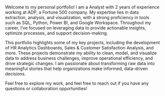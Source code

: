 Welcome to my personal portfolio! I am a Analyst with 2 years of experience working at ADP, a Fortune 500 company. My expertise lies in data extraction, analysis, and visualization, with a strong proficiency in tools such as SQL, Python, Power BI, and Google Workspace. Throughout my career, I’ve focused on leveraging data to provide actionable insights, optimize processes, and support decision-making.

This portfolio highlights some of my key projects, including the development of HR Analytics Dashboards, Sales & Customer Satisfaction Analysis, and more. These projects demonstrate my ability to clean, model, and visualize data to address business challenges, improve operational efficiency, and drive strategic changes. I am passionate about transforming raw data into meaningful stories that help organizations make informed, data-driven decisions.

Feel free to explore my work, and feel free to reach out if you have any questions or collaboration opportunities!
